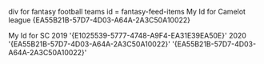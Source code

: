 div for fantasy football teams id = fantasy-feed-items
My Id for Camelot league
{EA55B21B-57D7-4D03-A64A-2A3C50A10022}

My Id for SC 2019
'{E1025539-5777-4748-A9F4-EA31E39EA50E}'
2020
'{EA55B21B-57D7-4D03-A64A-2A3C50A10022}'
'{EA55B21B-57D7-4D03-A64A-2A3C50A10022}' 